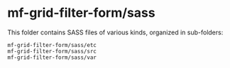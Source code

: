 # mf-grid-filter-form/sass

This folder contains SASS files of various kinds, organized in sub-folders:

    mf-grid-filter-form/sass/etc
    mf-grid-filter-form/sass/src
    mf-grid-filter-form/sass/var
